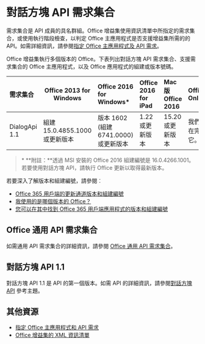 
# <a name="dialog-api-requirement-sets"></a>對話方塊 API 需求集合

需求集合是 API 成員的具名群組。Office 增益集使用資訊清單中所指定的需求集合，或使用執行階段檢查，以判定 Office 主應用程式是否支援增益集所需的的 API。如需詳細資訊，請參閱[指定 Office 主應用程式及 API 需求](../../docs/overview/specify-office-hosts-and-api-requirements.md)。

Office 增益集執行多個版本的 Office。下表列出對話方塊 API 需求集合、支援需求集合的 Office 主應用程式，以及 Office 應用程式的組建或版本號碼。

|  需求集合  |  Office 2013 for Windows | Office 2016 for Windows*   |  Office 2016 for iPad  |  Mac 版 Office 2016  | Office Online  | 
|:-----|-----|:-----|:-----|:-----|:-----|
| DialogApi 1.1  | 組建 15.0.4855.1000 或更新版本 | 版本 1602 (組建 6741.0000) 或更新版本 | 1.22 或更新版本 | 15.20 或更新版本| 我們正在完成它。 |

>&#42; **附註：**透過 MSI 安裝的 Office 2016 組建編號是 16.0.4266.1001。若要使用對話方塊 API，請執行 Office 更新以取得最新版本。 

若要深入了解版本和組建編號，請參閱︰

- [Office 365 用戶端的更新通道版本和組建編號](https://technet.microsoft.com/en-us/library/mt592918.aspx)
- [我使用的是哪個版本的 Office？](https://support.office.com/en-us/article/What-version-of-Office-am-I-using-932788b8-a3ce-44bf-bb09-e334518b8b19?ui=en-US&rs=en-US&ad=US&fromAR=1)
- [您可以在其中找到 Office 365 用戶端應用程式的版本和組建編號](https://technet.microsoft.com/en-us/library/mt592918.aspx#Anchor_1)

## <a name="office-common-api-requirement-sets"></a>Office 通用 API 需求集合
如需通用 API 需求集合的詳細資訊，請參閱 [Office 通用 API 需求集合](office-add-in-requirement-sets.md)。

## <a name="dialog-api-11"></a>對話方塊 API 1.1 
對話方塊 API 1.1 是 API 的第一個版本。如需 API 的詳細資訊，請參閱[對話方塊 API](../shared/officeui.md) 參考主題。

## <a name="additional-resources"></a>其他資源

- [指定 Office 主應用程式和 API 需求](../../docs/overview/specify-office-hosts-and-api-requirements.md)
- [Office 增益集的 XML 資訊清單](../../docs/overview/add-in-manifests.md)

